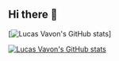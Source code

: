 ## Hi there 👋

[![Lucas Vavon's GitHub stats](https://github-readme-stats.vercel.app/api?username=lucasvavon&show_icons=true&theme=dark)]

[![Lucas Vavon's GitHub stats](https://github-readme-stats.vercel.app/api/top-langs?username=lucasvavon&hide=html,scss,stylus,blade,jupyter%20notebook,python,css,shell,batchfile,dockerfile,typescript&theme=algolia&show_icons=true)](https://github.com/lucasvavon)
